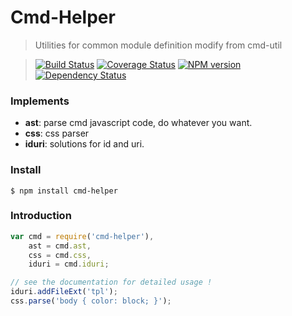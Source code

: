 Cmd-Helper
==========

>Utilities for common module definition modify from cmd-util

>[![Build Status](https://travis-ci.org/Nuintun/cmd-helper.svg?branch=master)](https://travis-ci.org/Nuintun/cmd-helper)
>[![Coverage Status](https://coveralls.io/repos/Nuintun/cmd-helper/badge.png)](https://coveralls.io/r/Nuintun/cmd-helper)
>[![NPM version](https://badge.fury.io/js/cmd-helper.png)](https://www.npmjs.org/package/cmd-helper)
>[![Dependency Status](https://david-dm.org/Nuintun/cmd-helper.png)](https://david-dm.org/Nuintun/cmd-helper)

### Implements

- **ast**: parse cmd javascript code, do whatever you want.
- **css**: css parser
- **iduri**: solutions for id and uri.

### Install

```
$ npm install cmd-helper
```

### Introduction

```js
var cmd = require('cmd-helper'),
    ast = cmd.ast,
    css = cmd.css,
    iduri = cmd.iduri;

// see the documentation for detailed usage !
iduri.addFileExt('tpl');
css.parse('body { color: block; }');
```
